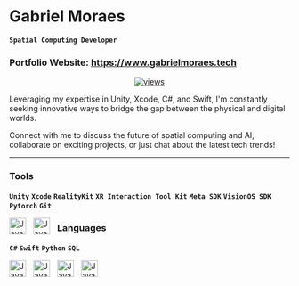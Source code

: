# Gabriel Moraes
**` Spatial Computing Developer `**

### Portfolio Website: https://www.gabrielmoraes.tech

<p align="center">
  
  <a href="https://gabrielmoraes.tech">
        <img alt="views" title="GitHub profile views" src="https://freshidea.com/jonah/app/DenverCoder1-profile-views"/></a>
</p>


Leveraging my expertise in Unity, Xcode, C#, and Swift, I'm constantly seeking innovative ways to bridge the gap between the physical and digital worlds.

Connect with me to discuss the future of spatial computing and AI, collaborate on exciting projects, or just chat about the latest tech trends!

---

### Tools
**`Unity`** **`Xcode`** **`RealityKit`** **`XR Interaction Tool Kit`** **`Meta SDK`**  **`VisionOS SDK`** **`Pytorch`** **`Git`**

<img align="left" alt="Java" width="30px" style="padding-right:10px;" src="https://cdn.jsdelivr.net/gh/devicons/devicon/icons/unity/unity-original-wordmark.svg" />
<img align="left" alt="Java" width="30px" style="padding-right:10px;" src="https://cdn.jsdelivr.net/gh/devicons/devicon/icons/xcode/xcode-original.svg" />

### Languages
**`C#`**  **`Swift`** **`Python`** **`SQL`**

<img align="left" alt="Java" width="30px" style="padding-right:10px;" src="https://cdn.worldvectorlogo.com/logos/c--4.svg" />
<img align="left" alt="Java" width="30px" style="padding-right:10px;"
    src="https://cdn.jsdelivr.net/gh/devicons/devicon/icons/swift/swift-original.svg" />
<img align="left" alt="Java" width="30px" style="padding-right:10px;"
    src="https://cdn.jsdelivr.net/gh/devicons/devicon/icons/python/python-original.svg" />
<img align="left" alt="Java" width="30px" style="padding-right:10px;"      
    src="https://www.svgrepo.com/show/331760/sql-database-generic.svg" />
